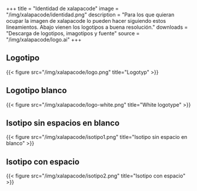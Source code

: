 +++
title = "Identidad de xalapacode"
image = "/img/xalapacode/identidad.png"
description = "Para los que quieran ocupar la imagen de xalapacode lo pueden hacer siguiendo estos lineamientos. Abajo vienen los logotipos a buena resolución."
downloads = "Descarga de logotipos, imagotipos y fuente"
source = "/img/xalapacode/logo.ai"
+++


## Logotipo

{{< figure src="/img/xalapacode/logo.png" title="Logotyp" >}}

## Logotipo blanco

{{< figure src="/img/xalapacode/logo-white.png" title="White logotype" >}}

## Isotipo sin espacios en blanco

{{< figure src="/img/xalapacode/isotipo1.png" title="Isotipo sin espacio en blanco" >}}

## Isotipo con espacio

{{< figure src="/img/xalapacode/isotipo2.png" title="Isotipo con espacio" >}}





